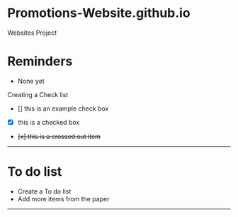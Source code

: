 # Promotions-Website.github.io
Websites Project 

# Reminders
- None yet

Creating a Check list
- [] this is an example check box
-[x] this is a checked box
- <del> [x] this is a crossed out item </deL>

---

# To do list
- Create a To do list
- Add more items from the paper


---


